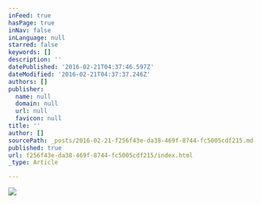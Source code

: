 ```yaml
---
inFeed: true
hasPage: true
inNav: false
inLanguage: null
starred: false
keywords: []
description: ''
datePublished: '2016-02-21T04:37:46.597Z'
dateModified: '2016-02-21T04:37:37.246Z'
authors: []
publisher:
  name: null
  domain: null
  url: null
  favicon: null
title: ''
author: []
sourcePath: _posts/2016-02-21-f256f43e-da38-469f-8744-fc5005cdf215.md
published: true
url: f256f43e-da38-469f-8744-fc5005cdf215/index.html
_type: Article

---
```

![](https://the-grid-user-content.s3-us-west-2.amazonaws.com/91856957-9fdb-4a90-b14e-f05a69950ee6.jpg)